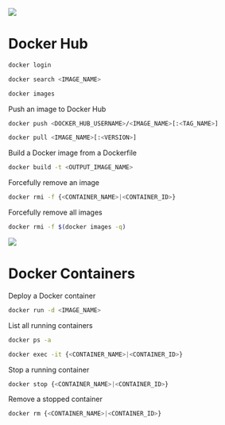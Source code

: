 

![](https://github.com/JonmarCorpuz/SecondBrain/blob/main/Assets/Whitespace.png)

# Docker Hub

```Bash
docker login
```

```Bash
docker search <IMAGE_NAME>
```

```Bash
docker images
```

Push an image to Docker Hub
```Bash
docker push <DOCKER_HUB_USERNAME>/<IMAGE_NAME>[:<TAG_NAME>]
```

```Bash
docker pull <IMAGE_NAME>[:<VERSION>]
```

Build a Docker image from a Dockerfile
```Bash
docker build -t <OUTPUT_IMAGE_NAME>
```

Forcefully remove an image
```Bash
docker rmi -f {<CONTAINER_NAME>|<CONTAINER_ID>}
```

Forcefully remove all images
```Bash
docker rmi -f $(docker images -q)
```

![](https://github.com/JonmarCorpuz/SecondBrain/blob/main/Assets/Whitespace.png)

# Docker Containers

Deploy a Docker container
```Bash
docker run -d <IMAGE_NAME>
```

List all running containers
```Bash
docker ps -a
```

```Bash
docker exec -it {<CONTAINER_NAME>|<CONTAINER_ID>}
```

Stop a running container
```Bash
docker stop {<CONTAINER_NAME>|<CONTAINER_ID>}
```

Remove a stopped container
```Bash
docker rm {<CONTAINER_NAME>|<CONTAINER_ID>}
```
